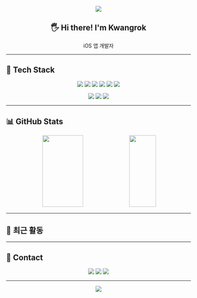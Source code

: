 <!-- 헤더 배너 -->
<p align="center">
  <img src="https://capsule-render.vercel.app/api?type=waving&color=gradient&height=200&section=header&text=Welcome%20to%20kwangrok92's%20GitHub!&fontSize=30&fontAlign=50&fontColor=ffffff" />
</p>

<!-- 자기소개 -->
<h2 align="center">🖐️ Hi there! I'm Kwangrok</h2>
<p align="center">
  iOS 앱 개발자
</p>

---

## 🚀 Tech Stack

<p align="center">
  <img src="https://img.shields.io/badge/Swift-F05138?style=for-the-badge&logo=swift&logoColor=white"/>
  <img src="https://img.shields.io/badge/UIKit-000000?style=for-the-badge&logo=apple&logoColor=white"/>
  <img src="https://img.shields.io/badge/SwiftUI-2496ED?style=for-the-badge&logo=swift&logoColor=white"/>
  <img src="https://img.shields.io/badge/Xcode-147EFB?style=for-the-badge&logo=xcode&logoColor=white"/>
  <img src="https://img.shields.io/badge/Firebase-FFCA28?style=for-the-badge&logo=firebase&logoColor=black"/>
  <img src="https://img.shields.io/badge/Git-F05032?style=for-the-badge&logo=git&logoColor=white"/>
</p>

<p align="center">
  <img src="https://img.shields.io/badge/SnapKit-2C8EBB?style=for-the-badge"/>
  <img src="https://img.shields.io/badge/RxSwift-B7178C?style=for-the-badge"/>
  <img src="https://img.shields.io/badge/ReactorKit-0E83CD?style=for-the-badge"/>
</p>

---

## 📊 GitHub Stats

<p align="center">
  <img width="47%" height="195" src="https://github-readme-stats.vercel.app/api?username=kwangrok92&show_icons=true&theme=default&hide_border=true&hide_rank=true" />
  <img width="38%" height="195" src="https://github-readme-stats.vercel.app/api/top-langs/?username=kwangrok92&layout=compact&theme=default&hide_border=true" />
</p>

---

## 📝 최근 활동
<!--START_SECTION:activity-->
<!--END_SECTION:activity-->

---

## 💬 Contact

<p align="center">
  <a href="mailto:kwangrok92@naver.com"><img src="https://img.shields.io/badge/Email-D14836?style=for-the-badge&logo=gmail&logoColor=white"/></a>
  <a href="https://crazydeer.tistory.com/"><img src="https://img.shields.io/badge/Blog-03C75A?style=for-the-badge&logo=naver&logoColor=white"/></a>
  <a href="www.linkedin.com/in/kwangrok-kim"><img src="https://img.shields.io/badge/LinkedIn-0A66C2?style=for-the-badge&logo=linkedin&logoColor=white"/></a>
</p>

---

<p align="center">
  <img src="https://komarev.com/ghpvc/?username=kwangrok92&label=Profile%20views&color=0e75b6&style=flat" />
</p>
